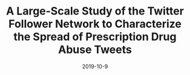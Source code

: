 ---
title: "A Large-Scale Study of the Twitter Follower Network to Characterize the Spread of Prescription Drug Abuse Tweets"
layout: post
category: publications
date: 2019-10-9
collection: publications
permalink: /publication/2019-10-9-A-Large-Scale-Study-of-the-Twitter-Follower-Network-to-Characterize-the-Spread-of-Prescription-Drug-Abuse-Tweets

work-type: Paper
ref-authors:  Ryan Sequeria,  Avijit Gayen,  Niloy Ganguly,  Sourav Dandapat,  Joydeep Chandra, 
ref-year: 2019
ref-title: "A Large-Scale Study of the Twitter Follower Network to Characterize the Spread of Prescription Drug Abuse Tweets"
ref-journal: 'IEEE Transactions on Computational Social Systems'
ref-vol: 6
ref-doi: 10.1109/TCSS.2019.2943238
---